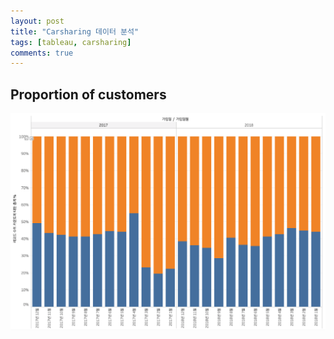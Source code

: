 ```yaml
---
layout: post
title: "Carsharing 데이터 분석"
tags: [tableau, carsharing]
comments: true
---
```


## Proportion of customers

![정회원, 준회원 비율](../images/2019-03-17-carsharing-data-analysis-회원변동.png)